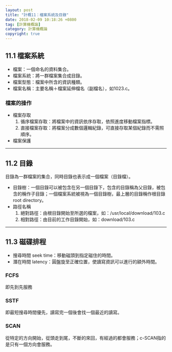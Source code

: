 ```yaml
---
layout: post
title: "計概11：檔案系統及目錄"
date: 2018-02-09 10:18:26 +0800
tag: [計算機概論]
category: 計算機概論
copyright: true
---
```

## 11.1 檔案系統
- 檔案：一個命名的資料集合。
- 檔案系統：將一群檔案集合成目錄。
- 檔案型態：檔案中所含的資訊種類。
- 檔案名稱：主要名稱＋檔案延伸檔名（副檔名），如1023.c。

### 檔案的操作
- 檔案存取
	1. 循序檔案存取：將檔案中的資訊依序存取，依照進度移動檔案指標。
	2. 直接檔案存取：將檔案分成數個邏輯紀錄，可直接存取某個紀錄而不需照順序。
- 檔案保護

<!-- more -->

---
## 11.2 目錄
目錄為一群檔案的集合，同時目錄也表示成一個檔案（目錄檔）。

- 目錄樹：一個目錄可以被包含在另一個目錄下，包含的目錄稱為父目錄，被包含的稱作子目錄；一個檔案系統被視為一個目錄樹，最上層的目錄稱作根目錄 root directory。
- 路徑名稱
	1. 絕對路徑：由根目錄開始至所選的檔案，如：/usr/local/download/103.c
	2. 相對路徑：由目前的工作目錄開始，如：download/103.c

---
## 11.3 磁碟排程
- 搜尋時間 seek time：移動磁頭到指定磁住的時間。
- 潛在時間 latency：圓盤旋至正確位置，使讀寫資訊可以進行的額外時間。

### FCFS
即先到先服務
### SSTF
即最短搜尋時間優先，讀寫完一個後會找一個最近的讀寫。
### SCAN
從特定的方向開始，從頭走到尾，不斷的來回，有經過的都會服務；c-SCAN指的是只有一個方向會服務。